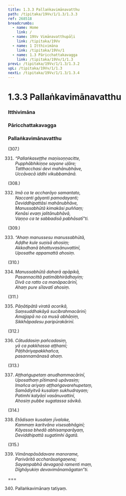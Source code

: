 ```yaml
---
title: 1.3.3 Pallaṅkavimānavatthu
path: /tipitaka/19Vv/1/1.3/1.3.3
ref: 268518
breadcrumbs:
  - name: Home
    link: /
  - name: 19Vv Vimānavatthupāḷi
    link: /tipitaka/19Vv
  - name: 1 Itthivimāna
    link: /tipitaka/19Vv/1
  - name: 1.3 Pāricchattakavagga
    link: /tipitaka/19Vv/1/1.3
prevL: /tipitaka/19Vv/1/1.3/1.3.2
upL: /tipitaka/19Vv/1/1.3
nextL: /tipitaka/19Vv/1/1.3/1.3.4
---
```


# 1.3.3 Pallaṅkavimānavatthu

### Itthivimāna

### Pāricchattakavagga

### Pallaṅkavimānavatthu

(307.)

331. _“Pallaṅkaseṭṭhe maṇisoṇṇacitte,_  
_Pupphābhikiṇṇe sayane uḷāre;_  
_Tatthacchasi devi mahānubhāve,_  
_Uccāvacā iddhi vikubbamānā._  


(308.)

332. _Imā ca te accharāyo samantato,_  
_Naccanti gāyanti pamodayanti;_  
_Deviddhipattāsi mahānubhāve,_  
_Manussabhūtā kimakāsi puññaṃ;_  
_Kenāsi evaṃ jalitānubhāvā,_  
_Vaṇṇo ca te sabbadisā pabhāsatī”ti._  


(309.)

333. _“Ahaṃ manussesu manussabhūtā,_  
_Aḍḍhe kule suṇisā ahosiṃ;_  
_Akkodhanā bhattuvasānuvattinī,_  
_Uposathe appamattā ahosiṃ._  


(310.)

334. _Manussabhūtā daharā apāpikā,_  
_Pasannacittā patimābhirādhayiṃ;_  
_Divā ca ratto ca manāpacārinī,_  
_Ahaṃ pure sīlavatī ahosiṃ._  


(311.)

335. _Pāṇātipātā viratā acorikā,_  
_Saṃsuddhakāyā sucibrahmacārinī;_  
_Amajjapā no ca musā abhāṇiṃ,_  
_Sikkhāpadesu paripūrakārinī._  


(312.)

336. _Cātuddasiṃ pañcadasiṃ,_  
_yā ca pakkhassa aṭṭhamī;_  
_Pāṭihāriyapakkhañca,_  
_pasannamānasā ahaṃ._  


(313.)

337. _Aṭṭhaṅgupetaṃ anudhammacārinī,_  
_Uposathaṃ pītimanā upāvasiṃ;_  
_Imañca ariyaṃ aṭṭhaṅgavarehupetaṃ,_  
_Samādiyitvā kusalaṃ sukhudrayaṃ;_  
_Patimhi kalyāṇī vasānuvattinī,_  
_Ahosiṃ pubbe sugatassa sāvikā._  


(314.)

338. _Etādisaṃ kusalaṃ jīvaloke,_  
_Kammaṃ karitvāna visesabhāginī;_  
_Kāyassa bhedā abhisamparāyaṃ,_  
_Deviddhipattā sugatimhi āgatā._  


(315.)

339. _Vimānapāsādavare manorame,_  
_Parivāritā accharāsaṅgaṇena;_  
_Sayaṃpabhā devagaṇā ramenti maṃ,_  
_Dīghāyukiṃ devavimānamāgatan”ti._  


===

340. Pallaṅkavimānaṃ tatiyaṃ.




